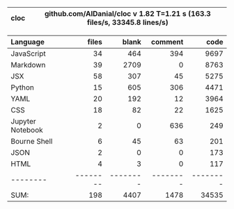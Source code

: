 cloc|github.com/AlDanial/cloc v 1.82  T=1.21 s (163.3 files/s, 33345.8 lines/s)
--- | ---

Language|files|blank|comment|code
:-------|-------:|-------:|-------:|-------:
JavaScript|34|464|394|9697
Markdown|39|2709|0|8763
JSX|58|307|45|5275
Python|15|605|306|4471
YAML|20|192|12|3964
CSS|18|82|22|1625
Jupyter Notebook|2|0|636|249
Bourne Shell|6|45|63|201
JSON|2|0|0|173
HTML|4|3|0|117
--------|--------|--------|--------|--------
SUM:|198|4407|1478|34535
